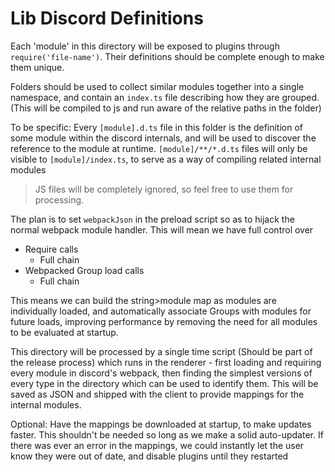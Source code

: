 # Lib Discord Definitions

Each 'module' in this directory will be exposed to plugins through `require('file-name')`. Their definitions should be complete enough to make them unique.

Folders should be used to collect similar modules together into a single namespace, and contain an `index.ts` file describing how they are grouped. (This will be compiled to js and run aware of the relative paths in the folder)

To be specific: Every `[module].d.ts` file in this folder is the definition of some module within the discord internals, and will be used to discover the reference to the module at runtime. `[module]/**/*.d.ts` files will only be visible to `[module]/index.ts`, to serve as a way of compiling related internal modules

> JS files will be completely ignored, so feel free to use them for processing.

The plan is to set `webpackJson` in the preload script so as to hijack the normal webpack module handler. This will mean we have full control over

- Require calls
  - Full chain
- Webpacked Group load calls
  - Full chain

This means we can build the string>module map as modules are individually loaded, and automatically associate Groups with modules for future loads, improving performance by removing the need for all modules to be evaluated at startup.

This directory will be processed by a single time script (Should be part of the release process) which runs in the renderer - first loading and requiring every module in discord's webpack, then finding the simplest versions of every type in the directory which can be used to identify them. This will be saved as JSON and shipped with the client to provide mappings for the internal modules.

Optional: Have the mappings be downloaded at startup, to make updates faster. This shouldn't be needed so long as we make a solid auto-updater. If there was ever an error in the mappings, we could instantly let the user know they were out of date, and disable plugins until they restarted

